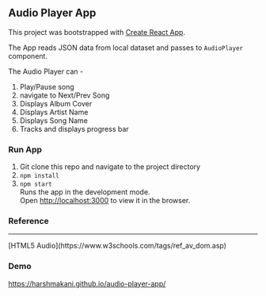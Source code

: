 ## Audio Player App
This project was bootstrapped with [Create React App](https://github.com/facebook/create-react-app).

The App reads JSON data from local dataset and passes to `AudioPlayer` component.

The Audio Player can - 
1. Play/Pause song
2. navigate to Next/Prev Song
3. Displays Album Cover
4. Displays Artist Name
5. Displays Song Name  
6. Tracks and displays progress bar

### Run App
1) Git clone this repo and navigate to the project directory
2) `npm install`
3) `npm start`<br> 
Runs the app in the development mode.<br>
Open [http://localhost:3000](http://localhost:3000) to view it in the browser.

### Reference
<hr/>
[HTML5 Audio](https://www.w3schools.com/tags/ref_av_dom.asp)


### Demo
https://harshmakani.github.io/audio-player-app/
